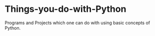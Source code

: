 # Things-you-do-with-Python
Programs and Projects which one can do with using basic concepts of Python.
